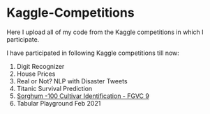 # Kaggle-Competitions

Here I upload all of my code from the Kaggle competitions in which I participate.

I have participated in following Kaggle competitions till now:
1. Digit Recognizer
2. House Prices
3. Real or Not? NLP with Disaster Tweets
4. Titanic Survival Prediction
5. [Sorghum -100 Cultivar Identification - FGVC 9 ](https://www.kaggle.com/competitions/sorghum-id-fgvc-9/overview)
6. Tabular Playground Feb 2021
